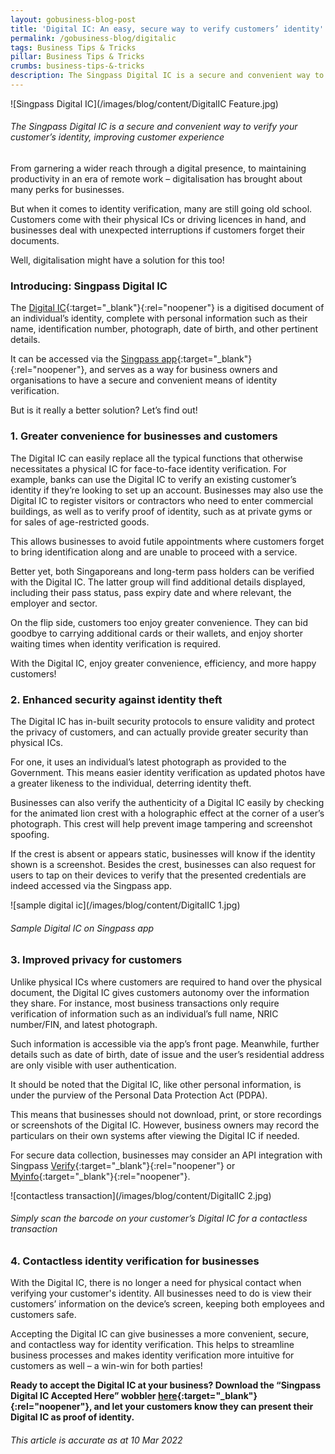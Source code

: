 ```yaml
---
layout: gobusiness-blog-post
title: 'Digital IC: An easy, secure way to verify customers’ identity'
permalink: /gobusiness-blog/digitalic
tags: Business Tips & Tricks
pillar: Business Tips & Tricks
crumbs: business-tips-&-tricks
description: The Singpass Digital IC is a secure and convenient way to verify your customer’s identity in person, improving customer experience. 
---
```


![Singpass Digital IC](/images/blog/content/DigitalIC Feature.jpg)
###### The Singpass Digital IC is a secure and convenient way to verify your customer’s identity, improving customer experience

From garnering a wider reach through a digital presence, to maintaining productivity in an era of remote work – digitalisation has brought about many perks for businesses. 

But when it comes to identity verification, many are still going old school. Customers come with their physical ICs or driving licences in hand, and businesses deal with unexpected interruptions if customers forget their documents. 

Well, digitalisation might have a solution for this too! 

### Introducing: Singpass Digital IC 

The [Digital IC](https://api.singpass.gov.sg/library/digital-ic/introduction){:target="_blank"}{:rel="noopener"} is a  digitised document of an individual’s identity, complete with personal information such as their name, identification number, photograph, date of birth, and other pertinent details. 

It can be accessed via the [Singpass app](https://www.singpass.gov.sg/main/){:target="_blank"}{:rel="noopener"}, and serves as a way for business owners and organisations to have a secure and convenient means of identity verification. 

But is it really a better solution? Let’s find out! 

### 1. Greater convenience for businesses and customers 

The Digital IC can easily replace all the typical functions that otherwise necessitates a physical IC for face-to-face identity verification. For example, banks can use the Digital IC to verify an existing customer’s identity if they’re looking to set up an account. Businesses may also use the Digital IC to register visitors or contractors who need to enter commercial buildings, as well as to verify proof of identity, such as at private gyms or for sales of age-restricted goods. 

This allows businesses to avoid futile appointments  where customers forget to bring identification along and are unable to proceed with a service. 

Better yet, both Singaporeans and long-term pass holders can be verified with the Digital IC. The latter group will find additional details displayed, including their pass status, pass expiry date and where relevant, the employer and sector.

On the flip side, customers too enjoy greater convenience. They can bid goodbye to carrying additional cards or their wallets, and enjoy shorter waiting times when identity verification is required. 

With the Digital IC, enjoy greater convenience, efficiency, and more happy customers!

### 2. Enhanced security against identity theft 

The Digital IC has in-built security protocols to ensure validity and protect the privacy of customers, and can actually provide greater security than physical ICs. 

For one, it uses an individual’s latest photograph as provided to the Government. This means easier identity verification as updated photos have a greater likeness to the individual, deterring identity theft. 

Businesses can also verify the authenticity of a Digital IC easily by checking for the animated lion crest with a holographic effect at the corner of a user’s photograph. This crest will help prevent image tampering and screenshot spoofing.

If the crest is absent or appears static, businesses will know if the identity shown is a screenshot. Besides the crest, businesses can also request for users to tap on their devices to verify that the presented credentials are indeed accessed via the Singpass app. 

![sample digital ic](/images/blog/content/DigitalIC 1.jpg)
###### Sample Digital IC on Singpass app

### 3. Improved privacy for customers

Unlike physical ICs where customers are required to hand over the physical document, the Digital IC gives customers autonomy over the information they share. For instance, most business transactions only require verification of information such as an individual’s full name, NRIC number/FIN, and latest photograph. 

Such information is accessible via the app’s front page. Meanwhile, further details such as date of birth, date of issue and the user’s residential address are only visible with user authentication. 

It should be noted that the Digital IC, like other personal information, is under the purview of the Personal Data Protection Act (PDPA). 

This means that businesses should not download, print, or store recordings or screenshots of the Digital IC. However, business owners may record the particulars on their own systems after viewing the Digital IC if needed. 

For secure data collection, businesses may consider an API integration with Singpass [Verify](https://api.singpass.gov.sg/library/verify/business/introduction){:target="_blank"}{:rel="noopener"} or [Myinfo](https://api.singpass.gov.sg/library/myinfo/business/introduction){:target="_blank"}{:rel="noopener"}.

![contactless transaction](/images/blog/content/DigitalIC 2.jpg)
###### Simply scan the barcode on your customer’s Digital IC for a contactless transaction

### 4. Contactless identity verification for businesses

With the Digital IC, there is no longer a need for physical contact when verifying your customer's identity. All businesses need to do is view their customers’ information on the device’s screen, keeping both employees and customers safe. 

Accepting the Digital IC can give businesses a more convenient, secure, and contactless way for identity verification. This helps to streamline business processes and makes identity verification more intuitive for customers as well – a win-win for both parties! 

**Ready to accept the Digital IC at your business? Download the “Singpass Digital IC Accepted Here” wobbler [here](https://api.singpass.gov.sg/library/digital-ic/introduction){:target="_blank"}{:rel="noopener"}, and let your customers know they can present their Digital IC as proof of identity.**


###### This article is accurate as at 10 Mar 2022

